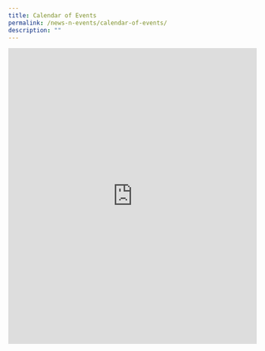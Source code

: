 ```yaml
---
title: Calendar of Events
permalink: /news-n-events/calendar-of-events/
description: ""
---
```

<iframe scrolling="no" frameborder="0" height="600" width="100%" style="border-width:0" src="https://calendar.google.com/calendar/embed?height=600&amp;wkst=2&amp;bgcolor=%23ffffff&amp;ctz=Asia%2FSingapore&amp;src=Y2FsZW5kYXJAbWdzLnNjaC5lZHUuc2c&amp;color=%23D81B60&amp;showTitle=0&amp;showCalendars=0&amp;showDate=1&amp;hl=en_GB">
  </iframe>